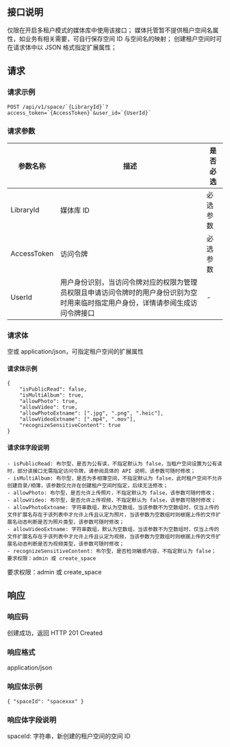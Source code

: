 ## 接口说明
仅限在开启多租户模式的媒体库中使用该接口；
媒体托管暂不提供租户空间名属性，如业务有相关需要，可自行保存空间 ID 与空间名的映射；
创建租户空间时可在请求体中以 JSON 格式指定扩展属性；

## 请求
### 请求示例

```plaintext
POST /api/v1/space/`{LibraryId}`?access_token=`{AccessToken}`&user_id=`{UserId}`
```
### 请求参数

| 参数名称    | 描述                                                         | 是否必选 |
| ----------- | ------------------------------------------------------------ | -------- |
| LibraryId   | 媒体库 ID                                                    | 必选参数 |
| AccessToken | 访问令牌                                                     | 必选参数 |
| UserId      | 用户身份识别，当访问令牌对应的权限为管理员权限且申请访问令牌时的用户身份识别为空时用来临时指定用户身份，详情请参阅生成访问令牌接口 | -        |


### 请求体
空或 application/json，可指定租户空间的扩展属性
#### 请求体示例
```plaintext
{
    "isPublicRead": false,
    "isMultiAlbum": true,
    "allowPhoto": true,
    "allowVideo": true,
    "allowPhotoExtname": [".jpg", ".png", ".heic"],
    "allowVideoExtname": [".mp4", ".mov"],
    "recognizeSensitiveContent": true
}
```
#### 请求体字段说明

```plaintext
- isPublicRead: 布尔型，是否为公有读，不指定默认为 false，当租户空间设置为公有读时，部分读接口无需指定访问令牌，请参阅具体的 API 说明，该参数可随时修改；
- isMultiAlbum: 布尔型，是否为多相簿空间，不指定默认为 false，此时租户空间不允许创建目录/相簿，该参数仅允许在创建租户空间时指定，后续无法修改；
- allowPhoto: 布尔型，是否允许上传照片，不指定默认为 false，该参数可随时修改；
- allowVideo: 布尔型，是否允许上传视频，不指定默认为 false，该参数可随时修改；
- allowPhotoExtname: 字符串数组，默认为空数组，当该参数不为空数组时，仅当上传的文件扩展名存在于该列表中才允许上传且认定为照片，当该参数为空数组时则根据上传的文件扩展名动态判断是否为照片类型，该参数可随时修改；
- allowVideoExtname: 字符串数组，默认为空数组，当该参数不为空数组时，仅当上传的文件扩展名存在于该列表中才允许上传且认定为视频，当该参数为空数组时则根据上传的文件扩展名动态判断是否为视频类型，该参数可随时修改；
- recognizeSensitiveContent: 布尔型，是否检测敏感内容，不指定默认为 false；
要求权限：admin 或 create_space
```

要求权限：admin 或 create_space

## 响应
### 响应码
创建成功，返回 HTTP 201 Created
### 响应格式
application/json
### 响应体示例
```plaintext
{ "spaceId": "spacexxx" }
```
### 响应体字段说明
spaceId: 字符串，新创建的租户空间的空间 ID

